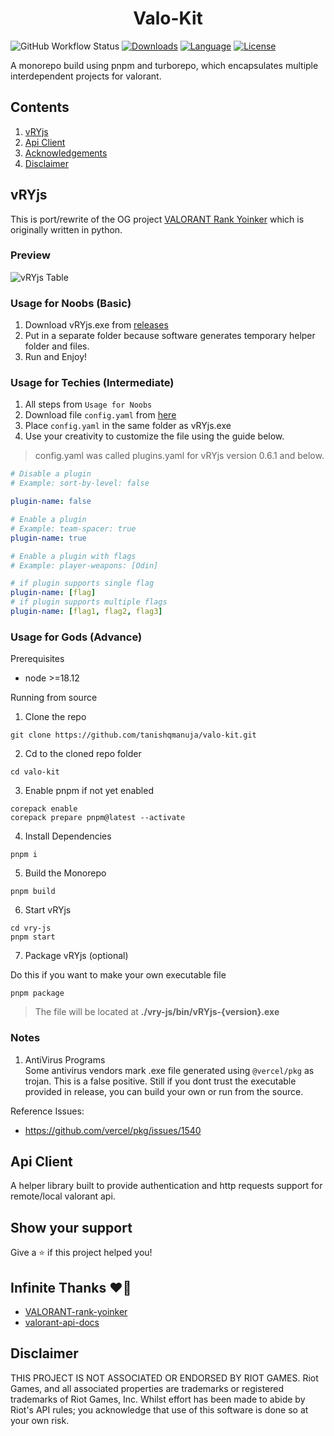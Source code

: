 <h1 align="center">Valo-Kit</h1>

![GitHub Workflow Status][build-status-shield]
[![Downloads][downloads-shield]][downloads-url]
[![Language][language-shield]][language-url]
[![License][license-shield]][license-url]

[build-status-shield]: https://img.shields.io/github/actions/workflow/status/tanishqmanuja/valo-kit/workspace.yaml?branch=main&style=for-the-badge
[downloads-shield]: https://img.shields.io/github/downloads/tanishqmanuja/valo-kit/total?style=for-the-badge&logo=github
[downloads-url]: https://github.com/tanishqmanuja/valo-kit/releases/latest
[language-shield]: https://img.shields.io/github/languages/top/tanishqmanuja/valo-kit?style=for-the-badge
[language-url]: https://www.typescriptlang.org/
[license-shield]: https://img.shields.io/github/license/tanishqmanuja/valo-kit?style=for-the-badge
[license-url]: https://github.com/tanishqmanuja/valo-kit/blob/main/LICENSE.md

A monorepo build using pnpm and turborepo, which encapsulates multiple interdependent projects for valorant.

## Contents

1. [vRYjs](#vryjs)
2. [Api Client](#api-client)
3. [Acknowledgements](#infinite-thanks-%EF%B8%8F)
4. [Disclaimer](#disclaimer)

## vRYjs

This is port/rewrite of the OG project [VALORANT Rank Yoinker](https://github.com/zayKenyon/VALORANT-rank-yoinker) which is originally written in python.

### Preview

![vRYjs Table](https://raw.github.com/tanishqmanuja/valo-kit/main/assets/vRYjsTable.png?maxAge=2592000)

### Usage for Noobs (Basic)

1. Download vRYjs.exe from [releases](https://github.com/tanishqmanuja/valo-kit/releases/)
2. Put in a separate folder because software generates temporary helper folder and files.
3. Run and Enjoy!

### Usage for Techies (Intermediate)

1. All steps from `Usage for Noobs`
2. Download file `config.yaml` from [here](https://github.com/tanishqmanuja/valo-kit/blob/main/vry-js/config.yaml)
3. Place `config.yaml` in the same folder as vRYjs.exe
4. Use your creativity to customize the file using the guide below.

> config.yaml was called plugins.yaml for vRYjs version 0.6.1 and below.

```yaml
# Disable a plugin
# Example: sort-by-level: false

plugin-name: false

# Enable a plugin
# Example: team-spacer: true
plugin-name: true

# Enable a plugin with flags
# Example: player-weapons: [Odin]

# if plugin supports single flag
plugin-name: [flag]
# if plugin supports multiple flags
plugin-name: [flag1, flag2, flag3]
```

### Usage for Gods (Advance)

Prerequisites

- node >=18.12

Running from source

1. Clone the repo

```shell
git clone https://github.com/tanishqmanuja/valo-kit.git
```

2. Cd to the cloned repo folder

```shell
cd valo-kit
```

3. Enable pnpm if not yet enabled

```shell
corepack enable
corepack prepare pnpm@latest --activate
```

4. Install Dependencies

```shell
pnpm i
```

5. Build the Monorepo

```shell
pnpm build
```

6. Start vRYjs

```shell
cd vry-js
pnpm start
```

7. Package vRYjs (optional)

Do this if you want to make your own executable file

```shell
pnpm package
```

> The file will be located at **./vry-js/bin/vRYjs-{version}.exe**

### Notes

1. AntiVirus Programs\
   Some antivirus vendors mark .exe file generated using `@vercel/pkg` as trojan. This is a false positive.
   Still if you dont trust the executable provided in release, you can build your own or run from the source.

Reference Issues:

- https://github.com/vercel/pkg/issues/1540

## Api Client

A helper library built to provide authentication and http requests support for remote/local valorant api.

## Show your support

Give a ⭐️ if this project helped you!

## Infinite Thanks ❤️‍🔥

- [VALORANT-rank-yoinker](https://github.com/zayKenyon/VALORANT-rank-yoinker)
- [valorant-api-docs](https://github.com/techchrism/valorant-api-docs)

## Disclaimer

THIS PROJECT IS NOT ASSOCIATED OR ENDORSED BY RIOT GAMES. Riot Games, and all associated properties are trademarks or registered trademarks of Riot Games, Inc.
Whilst effort has been made to abide by Riot's API rules; you acknowledge that use of this software is done so at your own risk.
